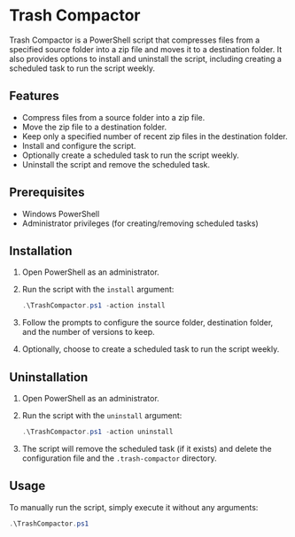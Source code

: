 # Trash Compactor

Trash Compactor is a PowerShell script that compresses files from a specified source folder into a zip file and moves it to a destination folder. It also provides options to install and uninstall the script, including creating a scheduled task to run the script weekly.

## Features

- Compress files from a source folder into a zip file.
- Move the zip file to a destination folder.
- Keep only a specified number of recent zip files in the destination folder.
- Install and configure the script.
- Optionally create a scheduled task to run the script weekly.
- Uninstall the script and remove the scheduled task.

## Prerequisites

- Windows PowerShell
- Administrator privileges (for creating/removing scheduled tasks)

## Installation

1. Open PowerShell as an administrator.
2. Run the script with the `install` argument:

    ```powershell
    .\TrashCompactor.ps1 -action install
    ```

3. Follow the prompts to configure the source folder, destination folder, and the number of versions to keep.
4. Optionally, choose to create a scheduled task to run the script weekly.

## Uninstallation

1. Open PowerShell as an administrator.
2. Run the script with the `uninstall` argument:

    ```powershell
    .\TrashCompactor.ps1 -action uninstall
    ```

3. The script will remove the scheduled task (if it exists) and delete the configuration file and the `.trash-compactor` directory.

## Usage

To manually run the script, simply execute it without any arguments:

```powershell
.\TrashCompactor.ps1